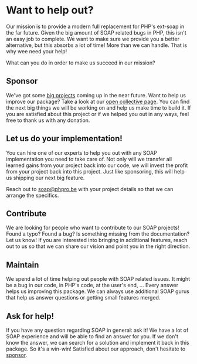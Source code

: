 # Want to help out?

Our mission is to provide a modern full replacement for PHP's ext-soap in the far future.
Given the big amount of SOAP related bugs in PHP, this isn't an easy job to complete.
We want to make sure we provide you a better alternative, but this absorbs a lot of time!
More than we can handle. That is why wee need your help!

What can you do in order to make us succeed in our mission?

## Sponsor

We've got some [big projects](PROJECTS.md) coming up in the near future.
Want to help us improve our package? Take a look at our [open collective page](https://opencollective.com/php-soap).
You can find the next big things we will be working on and help us make time to build it.
If you are satisfied about this project or if we helped you out in any ways, feel free to thank us with any donation. 

## Let us do your implementation!

You can hire one of our experts to help you out with any SOAP implementation you need to take care of.
Not only will we transfer all learned gains from your project back into our code, 
we will invest the profit from your project back into this project.
Just like sponsoring, this will help us shipping our next big feature.

Reach out to [soap@phpro.be](mailto:soap@phpro.be) with your project details so that we can arrange the specifics.

## Contribute

We are looking for people who want to contribute to our SOAP projects!
Found a typo? Found a bug? Is something missing from the documentation? Let us know!
If you are interested into bringing in additional features, reach out to us so that we can share our vision and point you in the right direction. 

## Maintain

We spend a lot of time helping out people with SOAP related issues.
It might be a bug in our code, in PHP's code, at the user's end, ...
Every answer helps us improving this package.
We can always use additional SOAP gurus that help us answer questions or getting small features merged.

## Ask for help!

If you have any question regarding SOAP in general: ask it!
We have a lot of SOAP experience and will be able to find an answer for you.
If we don't know the answer, we can search for a solution and implement it back in this package.
So it's a win-win!
Satisfied about our approach, don't hesitate to [sponsor](#sponsor).
